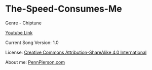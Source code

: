 # The-Speed-Consumes-Me
Genre - Chiptune

[Youtube Link](https://www.youtube.com/watch?v=R9Odb_d5szk)

Current Song Version: 1.0

License: [Creative Commons Attribution-ShareAlike 4.0 International](http://creativecommons.org/licenses/by-sa/4.0/)

About me: [PennPierson.com](http://pennpierson.com/about.php)